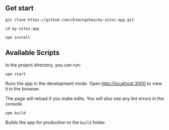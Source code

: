 ## Get start

`git clone https://github.com/shimingzhao/my-sites-app.git`

`cd my-sites-app`

`npm install`

## Available Scripts

In the project directory, you can run:

`npm start`

Runs the app in the development mode.
Open [http://localhost:3000](http://localhost:3000) to view it in the browser.

The page will reload if you make edits.
You will also see any lint errors in the console.

`npm build`

Builds the app for production to the `build` folder.
